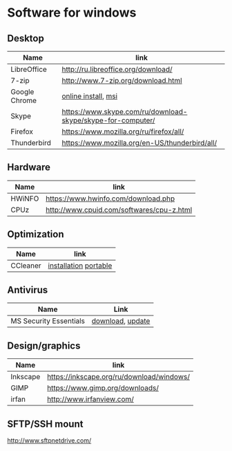 # Software for windows

## Desktop

Name                | link
--------------------|----------------------------------------------------------------------
LibreOffice         | http://ru.libreoffice.org/download/
7-zip               | http://www.7-zip.org/download.html
Google Chrome       | [online install](https://www.google.ru/chrome/browser/desktop/index.html), [msi](https://enterprise.google.com/intl/en_version/chrome/chrome-browser/)
Skype               | https://www.skype.com/ru/download-skype/skype-for-computer/
Firefox             | https://www.mozilla.org/ru/firefox/all/
Thunderbird         | https://www.mozilla.org/en-US/thunderbird/all/

## Hardware
Name    | link
--------|----------------------------------------------
 HWiNFO | https://www.hwinfo.com/download.php
 CPUz   | http://www.cpuid.com/softwares/cpu-z.html
 
## Optimization
Name                    | link
------------------------|-----------------------------------------
CCleaner                | [installation](http://www.piriform.com/ccleaner/download) [portable](http://www.piriform.com/CCleaner/download/portable)

## Antivirus
Name                   | Link
-----------------------|--------------------------------------------------------------
MS Security Essentials | [download](https://www.microsoft.com/ru-ru/download/details.aspx?id=5201), [update](https://support.microsoft.com/ru-ru/help/971606/how-to-manually-download-the-latest-definition-updates-for-microsoft-s)

## Design/graphics

Name        | link
------------|-------------------------------------------
Inkscape    |https://inkscape.org/ru/download/windows/
GIMP        |https://www.gimp.org/downloads/
irfan       |http://www.irfanview.com/

## SFTP/SSH mount
http://www.sftpnetdrive.com/
